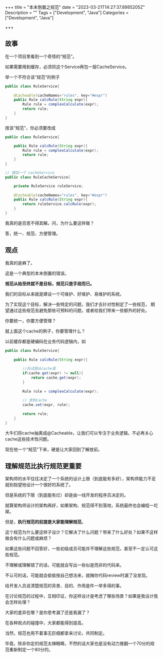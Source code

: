 +++
title = "本末倒置之规范"
date = "2023-03-21T14:27:37.8985205Z"
Description = ""
Tags = ["Development", "Java"]
Categories = ["Development", "Java"]

+++
## 故事
在一个项目里看到一个奇怪的“规范”。

如果需要用到缓存，必须将这个Service再包一层CacheService。

举一个不符合该“规范”的例子
```java
public class RuleService{
    
    @Cacheable(cacheNames="rules", key="#expr")
    public Rule calcRule(String expr){
        Rule rule = complexCalculate(expr);
        return rule;
    }
}
```
按该“规范”，你必须要改成
```java
public class RuleService{

    public Rule calcRule(String expr){
        Rule rule = complexCalculate(expr);
        return rule;
    }
}

// 增加一个 cacheService
public class RuleCacheService{

    private RuleService ruleService;
    
    @Cacheable(cacheNames="rules", key="#expr")
    public Rule calcRule(String expr){
        return ruleService.calcRule(expr);
    }
}
```
我真的是百思不得其解。问，为什么要这样做？

答，统一、规范、方便管理。

## 观点
我真的是麻了。

这是一个典型的本末倒置的错误。

**规范从始至终就不是目标，规范只是手段而已。**

我们的目标从来就是建设一个可维护、好维护、易维护的系统。

为了实现这个目标，解决一些特定的问题，我们才去针对性制定了一些规范，
期望通过这些规范去避免那些可预料的问题，或者给我们带来一些额外的好处。

你要统一，你要方便管理？

就上面这个cache的例子，你要管理什么？

以前缓存都是硬编码在业务代码逻辑内，如
```java
public class RuleService{
    
    public Rule calcRule(String expr){
    
        //先试图从cache拿
        if(cache.get(expr) != null){
            return cache.get(expr);
        }
        
        Rule rule = complexCalculate(expr);
        
        // 放到cache
        cache.set(expr, rule);
        
        return rule;
    }
}
```
大牛们将cache抽离成@Cacheable，让我们可以专注于业务逻辑，不必再关心cache这些技术性问题。

现在他一个“规范”下来，硬是让大家回到了解放前。

## 理解规范比执行规范更重要
架构师的水平往往决定了一个系统的设计上限（到底能有多好），架构师能力不足就别指望他设计一个很好的系统了。

但是系统的下限（到底能有烂）却是由一线开发的程序员决定的。

就算架构师设计的架构再好，如果架构、规范得不到落地，系统最终也会编程一坨屎。

但是，**执行规范的前提是大家能理解规范**。

这个规范为什么要这样子设计？它解决了什么问题？带来了什么好处？如果不这样做会有什么问题或麻烦？

如果这些问题不回答好，一些初级成员可能并不理解这些规范，甚至不一定认可这些规范。

不理解或理解错了的话，可能就会写出一些似是而非的代码来。

不认可的话，可能就会偷偷按自己想法来，就赌你代码review时漏了没发现。

给开发人员说清楚规范的背景、目的、作用是件一举多得的事。

在讨论规范的过程中，互相印证，你这样设计是考虑了哪些场景？如果是我设计我会怎样处理？

大家的差异在哪？是你思考漏了还是我漏了？

在各种观点的碰撞中，大家都能得到提高。

当然，规范也用不着事无巨细都拿来讨论，共同制定。

毕竟，除非你定的规范太辣眼睛，不然的话大家也是没有动力推翻一个70分的规范重新制定一个80分的。